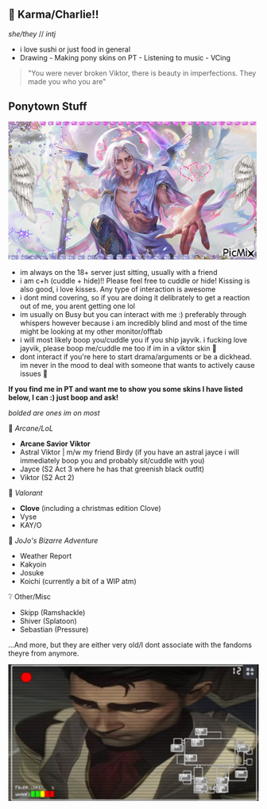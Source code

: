 ## 💜 Karma/Charlie!!
*she/they* // *intj*
- i love sushi or just food in general
- Drawing - Making pony skins on PT - Listening to music - VCing
> "You were never broken Viktor, there is beauty in imperfections. They made you who you are"
## Ponytown Stuff
![](https://github.com/karmrsha/silly/blob/main/my%20wife.gif)

- im always on the 18+ server just sitting, usually with a friend
- i am c+h (cuddle + hide)!! Please feel free to cuddle or hide! Kissing is also good, i love kisses. Any type of interaction is awesome
- i dont mind covering, so if you are doing it delibrately to get a reaction out of me, you arent getting one lol
- im usually on Busy but you can interact with me :) preferably through whispers however because i am incredibly blind and most of the time might be looking at my other monitor/offtab
- i will most likely boop you/cuddle you if you ship jayvik. i fucking love jayvik, please boop me/cuddle me too if im in a viktor skin 🙏
- dont interact if you're here to start drama/arguments or be a dickhead. im never in the mood to deal with someone that wants to actively cause issues 💜

**If you find me in PT and want me to show you some skins I have listed below, I can :) just boop and ask!**

*bolded are ones im on most*

🔮 *Arcane/LoL*
- **Arcane Savior Viktor**
- Astral Viktor | m/w my friend Birdy (if you have an astral jayce i will immediately boop you and probably sit/cuddle with you)
- Jayce (S2 Act 3 where he has that greenish black outfit)
- Viktor (S2 Act 2)

🔴 *Valorant*
- **Clove** (including a christmas edition Clove)
- Vyse
- KAY/O

🦋 *JoJo's Bizarre Adventure*
- Weather Report
- Kakyoin
- Josuke
- Koichi (currently a bit of a WIP atm)

❔ Other/Misc
- Skipp (Ramshackle)
- Shiver (Splatoon)
- Sebastian (Pressure)

...And more, but they are either very old/I dont associate with the fandoms theyre from anymore.

![](https://github.com/karmrsha/silly/blob/main/five%20night%20at%20freddy.png)
